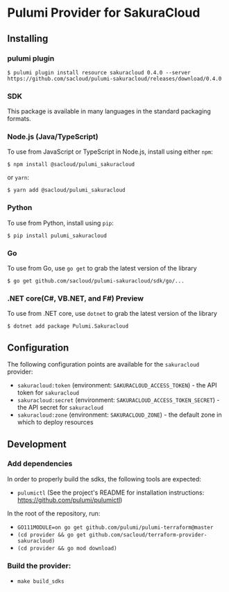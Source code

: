 # Pulumi Provider for SakuraCloud

## Installing

### pulumi plugin

    $ pulumi plugin install resource sakuracloud 0.4.0 --server https://github.com/sacloud/pulumi-sakuracloud/releases/download/0.4.0

### SDK

This package is available in many languages in the standard packaging formats.

### Node.js (Java/TypeScript)

To use from JavaScript or TypeScript in Node.js, install using either `npm`:

    $ npm install @sacloud/pulumi_sakuracloud

or `yarn`:

    $ yarn add @sacloud/pulumi_sakuracloud

### Python

To use from Python, install using `pip`:

    $ pip install pulumi_sakuracloud

### Go

To use from Go, use `go get` to grab the latest version of the library

    $ go get github.com/sacloud/pulumi-sakuracloud/sdk/go/...
    
### .NET core(C#, VB.NET, and F#) **Preview**

To use from .NET core, use `dotnet` to grab the latest version of the library

    $ dotnet add package Pulumi.Sakuracloud

## Configuration

The following configuration points are available for the `sakuracloud` provider:

- `sakuracloud:token` (environment: `SAKURACLOUD_ACCESS_TOKEN`) - the API token for `sakuracloud`
- `sakuracloud:secret` (environment: `SAKURACLOUD_ACCESS_TOKEN_SECRET`) - the API secret for `sakuracloud`
- `sakuracloud:zone` (environment: `SAKURACLOUD_ZONE`) - the default zone in which to deploy resources


## Development

### Add dependencies

In order to properly build the sdks, the following tools are expected:
- `pulumictl` (See the project's README for installation instructions: https://github.com/pulumi/pulumictl)

In the root of the repository, run:

- `GO111MODULE=on go get github.com/pulumi/pulumi-terraform@master`
- `(cd provider && go get github.com/sacloud/terraform-provider-sakuracloud)`
- `(cd provider && go mod download)`

### Build the provider:

- `make build_sdks`
